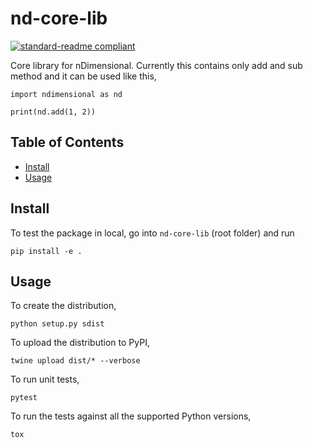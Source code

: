 # nd-core-lib

[![standard-readme compliant](https://img.shields.io/badge/standard--readme-OK-green.svg?style=flat-square)](https://github.com/RichardLitt/standard-readme)

Core library for nDimensional. Currently this contains only add and sub method and it can be used like this,

```
import ndimensional as nd

print(nd.add(1, 2))
```

## Table of Contents

- [Install](#install)
- [Usage](#usage)

## Install

To test the package in local, go into `nd-core-lib` (root folder) and run

```
pip install -e .
```

## Usage

To create the distribution,

```
python setup.py sdist
```

To upload the distribution to PyPI,

```
twine upload dist/* --verbose
```

To run unit tests,

```
pytest
```

To run the tests against all the supported Python versions,

```
tox
```
